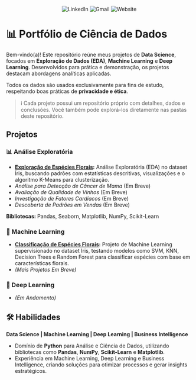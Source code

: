 <p align="center">
  <img src="https://img.shields.io/badge/-FelipeSousa-blue?style=flat-square&logo=Linkedin&logoColor=white" alt="LinkedIn"> 
  <img src="https://img.shields.io/badge/-Gmail-c14438?style=flat-square&logo=Gmail&logoColor=white" alt="Gmail"> 
  <img src="https://img.shields.io/badge/-Meu%20Site-00C4CC?style=flat-square&logo=Canva&logoColor=white" alt="Website">
</p>

# 📊 Portfólio de Ciência de Dados

Bem-vindo(a)! Este repositório reúne meus projetos de **Data Science**, focados em **Exploração de Dados (EDA)**, **Machine Learning** e **Deep Learning**. Desenvolvidos para prática e demonstração, os projetos destacam abordagens analíticas aplicadas.

Todos os dados são usados exclusivamente para fins de estudo, respeitando boas práticas de **privacidade e ética**.

> ℹ️ Cada projeto possui um repositório próprio com detalhes, dados e conclusões. Você também pode explorá-los diretamente nas pastas deste repositório.

## Projetos

### 📊 Análise Exploratória
- **[Exploração de Espécies Florais](https://github.com/benzerinsio/FloralSpecies-EDA):** Análise Exploratória (EDA) no dataset Íris, buscando padrões com estatísticas descritivas, visualizações e o algoritmo K-Means para clusterização.  
- *Análise para Detecção de Câncer de Mama* (Em Breve)  
- *Avaliação de Qualidade de Vinhos* (Em Breve)  
- *Investigação de Fatores Cardíacos* (Em Breve)  
- *Descoberta de Padrões em Vendas* (Em Breve)  

**Bibliotecas:** Pandas, Seaborn, Matplotlib, NumPy, Scikit-Learn

### 🤖 Machine Learning
- **[Classificação de Espécies Florais](https://github.com/benzerinsio/FloralSpecies-ML):** Projeto de Machine Learning supervisionado no dataset Iris, testando modelos como SVM, KNN, Decision Trees e Random Forest para classificar espécies com base em características florais.  
- *(Mais Projetos Em Breve)*

### 🧠 Deep Learning
- *(Em Andamento)*

## 🛠️ Habilidades

**Data Science | Machine Learning | Deep Learning | Business Intelligence**

- Domínio de **Python** para Análise e Ciência de Dados, utilizando bibliotecas como **Pandas**, **NumPy**, **Scikit-Learn** e **Matplotlib**.  
- Experiência em Machine Learning, Deep Learning e Business Intelligence, criando soluções para otimizar processos e gerar insights estratégicos.